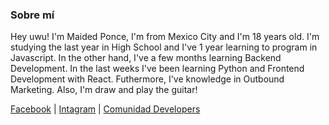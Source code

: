 ### Sobre mí

Hey uwu! I'm Maided Ponce, I'm from Mexico City and I'm 18 years old. I'm studying the last year in High School and I've 1 year learning to program in Javascript. In the other hand, I've a few months learning Backend Development. In the last weeks I've been learning Python and Frontend Development with React. Futhermore, I've knowledge in Outbound Marketing.
Also, I'm draw and play the guitar!

[Facebook](http://https://www.facebook.com/maidedhp "FB") |
[Intagram](http://https://www.instagram.com/maidedhp/ "Intagram") |
[Comunidad Developers](https://aminoapps.com/c/pr0gramador3s/home/ "Comunidad Developers") 
